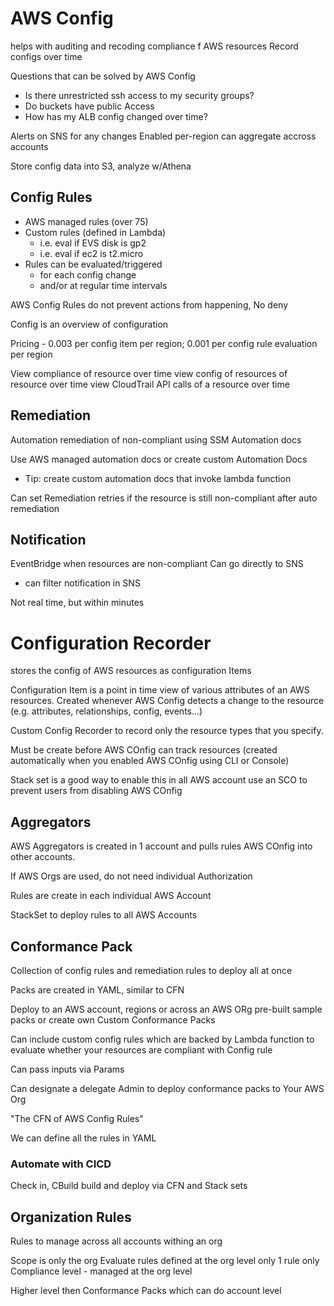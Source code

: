 # AWS Config

helps with auditing and recoding compliance f AWS resources
Record configs over time

Questions that can be solved by AWS Config
* Is there unrestricted ssh access to my security groups? 
* Do buckets have public Access
* How has my ALB config changed over time? 

Alerts on SNS for any changes
Enabled per-region
can aggregate accross accounts

Store config data into S3, analyze w/Athena

## Config Rules
* AWS managed rules (over 75) 
* Custom rules (defined in Lambda) 
    * i.e. eval if EVS disk is gp2
    * i.e. eval if ec2 is t2.micro
* Rules can be evaluated/triggered
    * for each config change
    * and/or at regular time intervals

AWS Config Rules do not prevent actions from happening, No deny

Config is an overview of configuration

Pricing - 0.003 per config item per region; 0.001 per config rule evaluation per region

View compliance of resource over time
view config of resources of resource over time
view CloudTrail API calls of a resource over time

## Remediation
Automation remediation of non-compliant using SSM Automation docs

Use AWS managed automation docs or create custom Automation Docs
* Tip: create custom automation docs that invoke lambda function

Can set Remediation retries if the resource is still non-compliant after auto remediation

## Notification
EventBridge when resources are non-compliant
Can go directly to SNS
* can filter notification in SNS

Not real time, but within minutes

# Configuration Recorder
stores the config of AWS resources as configuration Items

Configuration Item is a point in time view of various attributes of an AWS resources. Created whenever AWS Config detects a change to the resource (e.g. attributes, relationships, config, events...) 

Custom Config Recorder to record only the resource types that you specify.

Must be create before AWS COnfig can track resources (created automatically when you enabled AWS COnfig using CLI or Console) 

Stack set is a good way to enable this in all AWS account
use an SCO to prevent users from disabling AWS COnfig

## Aggregators
AWS Aggregators is created in 1 account and pulls rules AWS COnfig into other accounts. 

If AWS Orgs are used, do not need individual Authorization

Rules are create in each individual AWS Account

StackSet to deploy rules to all AWS Accounts

## Conformance Pack
Collection of config rules and remediation rules to deploy all at once

Packs are created in YAML, similar to CFN

Deploy to an AWS account, regions or across an AWS ORg
pre-built sample packs or create own Custom Conformance Packs

Can include custom config rules which are backed by Lambda function to evaluate whether your resources are compliant with Config rule

Can pass inputs via Params

Can designate a delegate Admin to deploy conformance packs to Your AWS Org 

"The CFN of AWS Config Rules"

We can define all the rules in YAML

### Automate with CICD
Check in, CBuild build and deploy via CFN and Stack sets

## Organization Rules
Rules to manage across all accounts withing an org

Scope is only the org
Evaluate rules defined at the org level only
1 rule only
Compliance level - managed at the org level 

Higher level then Conformance Packs which can do account level

